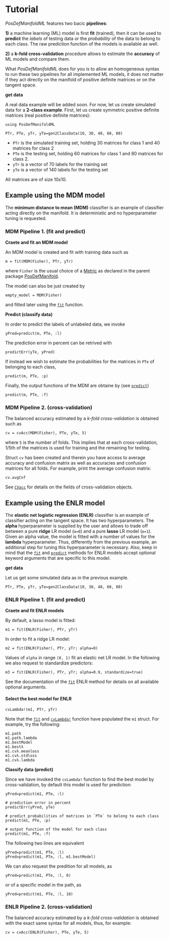 # Tutorial

*PosDefManifoldML* features two bacic **pipelines**:

**1)** a machine learning (ML) model is first **fit** (trained), then it can be used to **predict** the *labels* of testing data or the *probability* of the data to belong to each class. The raw prediction function of the models is available as well.

**2)** a **k-fold cross-validation** procedure allows to estimate the **accuracy** of ML models and compare them.

What *PosDefManifoldML* does for you is to allow an homogeneous syntax to run these two pipelines for all implemented ML models,
it does not matter if they act directly on the manifold of positive definite matrices or on the tangent space.

**get data**

A real data example will be added soon. For now, let us create simulated data for a **2-class example**.
First, let us create symmetric positive definite matrices (real positive definite matrices):

```
using PosDefManifoldML

PTr, PTe, yTr, yTe=gen2ClassData(10, 30, 40, 60, 80)
```

- `PTr` is the simulated training set, holding 30 matrices for class 1 and 40 matrices for class 2
- `PTe` is the testing set, holding 60 matrices for class 1 and 80 matrices for class 2.
- `yTr` is a vector of 70 labels for the training set
- `yTe` is a vector of 140 labels for the testing set

All matrices are of size 10x10.

## Example using the MDM model

The **minimum distance to mean (MDM)** classifier is an example of classifier acting directly on the manifold. It is deterministic and no hyperparameter
tuning is requested.

### MDM Pipeline 1. (fit and predict)

**Craete and fit an MDM model**

An MDM model is created and fit with training data such as

```
m = fit(MDM(Fisher), PTr, yTr)
```

where `Fisher` is the usual choice of a [Metric](https://marco-congedo.github.io/PosDefManifold.jl/dev/MainModule/#Metric::Enumerated-type-1)
as declared in the parent package [PosDefManifold](https://marco-congedo.github.io/PosDefManifold.jl/dev/).

The model can also be just created by

```
empty_model = MDM(Fisher)
```

and fitted later using the [`fit`](@ref) function.


**Predict (classify data)**

In order to predict the labels of unlabeled data, we invoke

```
yPred=predict(m, PTe, :l)
```

The prediction error in percent can be retrived with

```
predictErr(yTe, yPred)
```

If instead we wish to estimate the probabilities for the matrices in `PTe` of belonging to each class,

```
predict(m, PTe, :p)
```

Finally, the output functions of the MDM are obtaine by (see [`predict`](@ref))

```
predict(m, PTe, :f)
```

### MDM Pipeline 2. (cross-validation)

The balanced accuracy estimated by a *k-fold cross-validation* is obtained
such as

```
cv = cvAcc(MDM(Fisher), PTe, yTe, 5)
```

where `5` is the number of folds. This implies that
at each cross-validation, 1/5th of the matrices is used for training and the remaining for testing.

Struct `cv` has been created and therein you have access to average accuracy and confusion matrix as well as accuracies
and confusion matrices for all folds. For example,
print the average confusion matrix:

```
cv.avgCnf
```

See [`CVacc`](@ref) for details on the fields of cross-validation objects.

## Example using the ENLR model

The **elastic net logistic regression (ENLR)** classifier is an example of classifier acting on the tangent space. It has two hyperparameters. The **alpha** hyperparameter is supplied by the user and allows to trade off
between a pure **ridge** LR model (``α=0``) and a pure **lasso** LR model
(``α=1``). Given an alpha value, the model is fitted with a number of values for the **lambda**
hyperparameter. Thus, differently from the previous example, an additional
step for tuning this hyperparameter is necessary. Also, keep in mind
that the [`fit`](@ref) and [`predict`](@ref) methods for ENLR models accept optional keyword arguments that are specific to this model.

**get data**

Let us get some simulated data as in the previous example.

```
PTr, PTe, yTr, yTe=gen2ClassData(10, 30, 40, 60, 80)
```

### ENLR Pipeline 1. (fit and predict)

**Craete and fit ENLR models**

By default, a lasso model is fitted:

```
m1 = fit(ENLR(Fisher), PTr, yTr)
```

In order to fit a ridge LR model:

```
m2 = fit(ENLR(Fisher), PTr, yTr; alpha=0)
```

Values of `alpha` in range ``(0, 1)`` fit an elastic net LR model. In the following we also request to standardize predictors:

```
m3 = fit(ENLR(Fisher), PTr, yTr; alpha=0.9, standardize=true)
```

See the documentation of the [`fit`](@ref) ENLR method for
details on all available optional arguments.


#### Select the best model for ENLR

```
cvLambda!(m1, PTr, yTr)
```

Note that the [`fit`](@ref) and [`cvLambda!`](@ref) function
have populated the `m1` struct. For example, try the following:

```
m1.path
m1.path.lambda
m1.bestModel
m1.bestλ
m1.cvλ.meanloss
m1.cvλ.stdloss
m1.cvλ.lambda
```

**Classify data (predict)**

Since we have invoked the `cvLambda!` function to find
the best model by cross-validation, by default this model is used for prediction:

```
yPred=predict(m1, PTe, :l)

# prediction error in percent
predictErr(yPred, yTe)

# predict probabilities of matrices in `PTe` to belong to each class
predict(m1, PTe, :p)

# output function of the model for each class
predict(m1, PTe, :f)
```

The following two lines are equivalent

```
yPred=predict(m1, PTe, :l)
yPred=predict(m1, PTe, :l, m1.bestModel)
```

We can also request the predition for all models, as

```
yPred=predict(m1, PTe, :l, 0)
```

or of a specific model in the path, as

```
yPred=predict(m1, PTe, :l, 10)
```

### ENLR Pipeline 2. (cross-validation)

The balanced accuracy estimated by a *k-fold cross-validation* is obtained with the exact same syntax for all models, thus, for example:

```
cv = cvAcc(ENLR(Fisher), PTe, yTe, 5)
```
